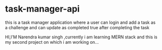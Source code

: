 # task-manager-api
this is a task manager application where a user can login and add a task as a challenge and can update as completed true after completing the task

HI,I'M
Narendra kumar singh ,currently i am learning MERN stack and this is my second project on which i am working on...
